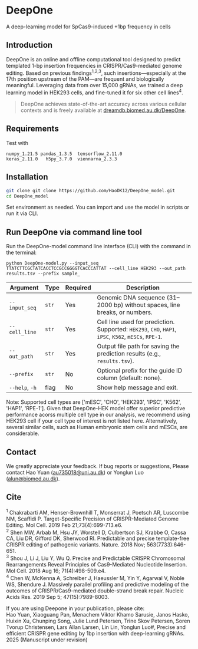 # DeepOne

A deep-learning model for SpCas9-induced +1bp frequency in cells

## Introduction

DeepOne is an online and offline computational tool designed to predict templated 1-bp insertion frequencies in CRISPR/Cas9-mediated genome editing. Based on previous findings<sup>1,2,3</sup>, such insertions—especially at the 17th position upstream of the PAM—are frequent and biologically meaningful. Leveraging data from over 15,000 gRNAs, we trained a deep learning model in HEK293 cells, and fine-tuned it for six other cell lines<sup>4</sup>.

> DeepOne achieves state-of-the-art accuracy across various cellular contexts and is freely available at [dreamdb.biomed.au.dk/DeepOne](https://dreamdb.biomed.au.dk/DeepOne/home).

## Requirements
Test with
``` 
numpy_1.21.5 pandas_1.3.5  tensorflow_2.11.0
keras_2.11.0   h5py_3.7.0  viennarna_2.3.3
```

## Installation
```bash
git clone git clone https://github.com/HaoDK12/DeepOne_model.git
cd DeepOne_model
```
Set environment as needed. You can import and use the model in scripts or run it via CLI.

## Run DeepOne via command line tool
Run the DeepOne-model command line interface (CLI) with the command in the terminal:
```
python DeepOne-model.py --input_seq TTATCTTCGCTATCACCTCCGCCGGGGTCACCCATTAT --cell_line HEK293 --out_path results.tsv --prefix sample_
```
| Argument       | Type  | Required | Description                                                                                          |
| -------------- | ----- | -------- | ---------------------------------------------------------------------------------------------------- |
| `--input_seq`  | `str` | Yes    | Genomic DNA sequence (31–2000 bp) without spaces, line breaks, or numbers.                           |
| `--cell_line`  | `str` | Yes    | Cell line used for prediction. Supported: `HEK293`, `CHO`, `HAP1`, `iPSC`, `K562`, `mESCs`, `RPE-1`. |
| `--out_path`   | `str` | Yes    | Output file path for saving the prediction results (e.g., `results.tsv`).                            |
| `--prefix`     | `str` | No     | Optional prefix for the guide ID column (default: none).                                             |
| `--help`, `-h` | flag  | No     | Show help message and exit.                                                                          |

Note: Supported cell types are ['mESC', 'CHO', 'HEK293', 'IPSC', 'K562', 'HAP1', 'RPE-1']. Given that DeepOne-HEK model offer superior predictive performance acorss multiple cell type in our analysis, we recommend using HEK293 cell if your cell type of interest is not listed here. Alternatively, several similar cells, such as Human embryonic stem cells and mESCs, are considerable.

## Contact
We greatly appreciate your feedback. If bug reports or suggestions, Please contact Hao Yuan (au735018@uni.au.dk) or Yonglun Luo (alun@biomed.au.dk).

## Cite
<sup>1</sup> Chakrabarti AM, Henser-Brownhill T, Monserrat J, Poetsch AR, Luscombe NM, Scaffidi P. Target-Specific Precision of CRISPR-Mediated Genome Editing. Mol Cell. 2019 Feb 21;73(4):699-713.e6.  
<sup>2</sup> Shen MW, Arbab M, Hsu JY, Worstell D, Culbertson SJ, Krabbe O, Cassa CA, Liu DR, Gifford DK, Sherwood RI. Predictable and precise template-free CRISPR editing of pathogenic variants. Nature. 2018 Nov; 563(7733):646-651.  
<sup>3</sup> Shou J, Li J, Liu Y, Wu Q. Precise and Predictable CRISPR Chromosomal Rearrangements Reveal Principles of Cas9-Mediated Nucleotide Insertion. Mol Cell. 2018 Aug 16; 71(4):498-509.e4.  
<sup>4</sup> Chen W, McKenna A, Schreiber J, Haeussler M, Yin Y, Agarwal V, Noble WS, Shendure J. Massively parallel profiling and predictive modeling of the outcomes of CRISPR/Cas9-mediated double-strand break repair. Nucleic Acids Res. 2019 Sep 5; 47(15):7989-8003.

If you are using Deepone in your publication, please cite:  
Hao Yuan, Xiaoguang Pan, Menachem Viktor Khamo Sarusie, Janos Hasko, Huixin Xu, Chunping Song, Julie Lund Petersen, Trine Skov Petersen, Soren Tvorup Christensen, Lars Allan Larsen, Lin Lin, Yonglun Luo#, Precise and efficient CRISPR gene 
editing by 1bp insertion with deep-learning gRNAs. 2025 (Manuscript under revision)
